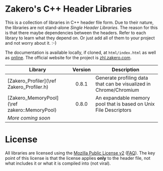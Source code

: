 # Zakero's C++ Header Libraries

This is a collection of libraries in C++ header file form.  Due to their 
nature, the libraries are not stand-alone _Single Header Libraries_.  The 
reason for this is that there maybe dependencies between the headers.  Refer 
to each library to learn what they depend on.  Or just add all of them to 
your project and not worry about it.  :-)

The documentation is available locally, if cloned, at `html/index.html` as 
well as [online](https://zhl.zakero.com/doc/trunk/html/index.html).  The 
official website for the project is [zhl.zakero.com](https://zhl.zakero.com).

| Library                                      | Version | Description                                                       |
|----------------------------------------------|:-------:|-------------------------------------------------------------------|
| [Zakero_Profiler](\ref Zakero_Profiler.h)    |  0.8.1  | Generate profiling data that can be visualized in Chrome/Chromium |
| [Zakero_MemoryPool](\ref zakero::MemoryPool) |  0.8.0  | An expandable memory pool that is based on Unix File Descriptors  |
| _More coming soon_                           |         |                                                                   |

# License

All libraries are licensed using the [Mozilla Public License v2](https://www.mozilla.org/en-US/MPL/2.0/) 
([FAQ](https://www.mozilla.org/en-US/MPL/2.0/FAQ/)).  The key point of this 
license is that the license applies __only__ to the header file, not what 
includes it or what it is compiled into (not viral).

